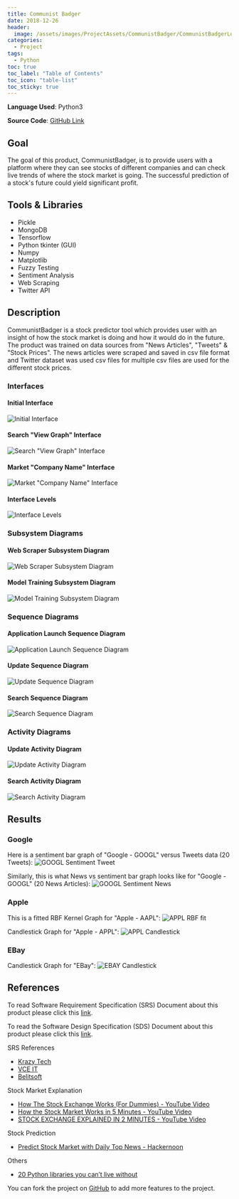 ```yaml
---
title: Communist Badger
date: 2018-12-26
header:
  image: /assets/images/ProjectAssets/CommunistBadger/CommunistBadgerLogo.jpg
categories:
  - Project
tags:
  - Python
toc: true
toc_label: "Table of Contents"
toc_icon: "table-list"
toc_sticky: true
---
```


**Language Used**: Python3

**Source Code**: [GitHub Link](https://github.com/kjanjua26/CommunistBadger)

## Goal
The goal of this product, CommunistBadger, is to provide users with a platform where they can see stocks of different companies and can check live trends of where the stock market is going. The successful prediction of a stock's future could yield significant profit.

## Tools & Libraries
- Pickle
- MongoDB
- Tensorflow
- Python tkinter (GUI)
- Numpy
- Matplotlib
- Fuzzy Testing
- Sentiment Analysis
- Web Scraping
- Twitter API

## Description
CommunistBadger is a stock predictor tool which provides user with an insight of how the stock market is doing and how it would do in the future. The product was trained on data sources from "News Articles", "Tweets" & "Stock Prices". The news articles were scraped and saved in csv file format and Twitter dataset was used csv files for multiple csv files are used for the different stock prices.

### Interfaces
#### Initial Interface
![Initial Interface](/assets/images/ProjectAssets/CommunistBadger/InitialInterface.png)

#### Search "View Graph" Interface
![Search "View Graph" Interface](/assets/images/ProjectAssets/CommunistBadger/SearchViewGraphInterface.png)

#### Market "Company Name" Interface
![Market "Company Name" Interface](/assets/images/ProjectAssets/CommunistBadger/MarketCompanyNameInterface.png)

#### Interface Levels
![Interface Levels](/assets/images/ProjectAssets/CommunistBadger/InterfaceLevels.png)

### Subsystem Diagrams
#### Web Scraper Subsystem Diagram
![Web Scraper Subsystem Diagram](/assets/images/ProjectAssets/CommunistBadger/WebscraperSubsystemDiagram.png)

#### Model Training Subsystem Diagram
![Model Training Subsystem Diagram](/assets/images/ProjectAssets/CommunistBadger/ModelTrainingSubsystemDiagram.png)

### Sequence Diagrams
#### Application Launch Sequence Diagram
![Application Launch Sequence Diagram](/assets/images/ProjectAssets/CommunistBadger/InitialSequenceDiagram.png)

#### Update Sequence Diagram
![Update Sequence Diagram](/assets/images/ProjectAssets/CommunistBadger/UpdateSequenceDiagram.png)

#### Search Sequence Diagram
![Search Sequence Diagram](/assets/images/ProjectAssets/CommunistBadger/SearchSequenceDiagram.png)

### Activity Diagrams
#### Update Activity Diagram
![Update Activity Diagram](/assets/images/ProjectAssets/CommunistBadger/UpdateActivityDiagram.png)

#### Search Activity Diagram
![Search Activity Diagram](/assets/images/ProjectAssets/CommunistBadger/SearchActivityDiagram.png)

## Results
### Google
Here is a sentiment bar graph of "Google - GOOGL" versus Tweets data (20 Tweets):
![GOOGL Sentiment Tweet](/assets/images/ProjectAssets/CommunistBadger/sentiment_results_tweets_Google.png)

Similarly, this is what News vs sentiment bar graph looks like for "Google - GOOGL" (20 News Articles):
![GOOGL Sentiment News](/assets/images/ProjectAssets/CommunistBadger/sentiment_results_news_Google.png)

### Apple
This is a fitted RBF Kernel Graph for "Apple - AAPL":
![APPL RBF fit](/assets/images/ProjectAssets/CommunistBadger/Apple_stock_rbf.png)

Candlestick Graph for "Apple - APPL":
![APPL Candlestick](/assets/images/ProjectAssets/CommunistBadger/candlestick_aapl.png)

### EBay
Candlestick Graph for "EBay":
![EBAY Candlestick](/assets/images/ProjectAssets/CommunistBadger/stock_prediction_EBAY.png)

## References
To read Software Requirement Specification (SRS) Document about this product please click this [link](https://github.com/kjanjua26/CommunistBadger/blob/master/Documentation/Project%20Deliverable%201.pdf).

To read the Software Design Specification (SDS) Document about this product please click this [link](https://github.com/kjanjua26/CommunistBadger/blob/master/Documentation/Project%20Deliverable%202-SDS.pdf).

SRS References
- [Krazy Tech](https://krazytech.com/projects/sample-software-requirements-specificationsrs-report-airline-database)
- [VCE IT](http://www.vceit.com/p/SRS-sample.htm)
- [Belitsoft](https://belitsoft.com/custom-application-development-services/software-requirements-specification-document-example-international-standard)

Stock Market Explanation
- [How The Stock Exchange Works (For Dummies) - YouTube Video](https://www.youtube.com/watch?v=F3QpgXBtDeo)
- [How the Stock Market Works in 5 Minutes - YouTube Video](https://www.youtube.com/watch?v=_-dD416-cqw)
- [STOCK EXCHANGE EXPLAINED IN 2 MINUTES - YouTube Video](https://www.youtube.com/watch?v=l3t406oTmss)

Stock Prediction
- [Predict Stock Market with Daily Top News - Hackernoon](https://hackernoon.com/predict-stock-market-with-daily-top-news-8c8db25bef8d)

Others
- [20 Python libraries you can’t live without](https://yasoob.me/2013/07/30/20-python-libraries-you-cant-live-without/)

You can fork the project on [GitHub](https://github.com/kjanjua26/CommunistBadger) to add more features to the project.